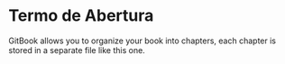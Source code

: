 # <span class="text">Termo de Abertura</span>

GitBook allows you to organize your book into chapters, each chapter is stored in a separate file like this one.

